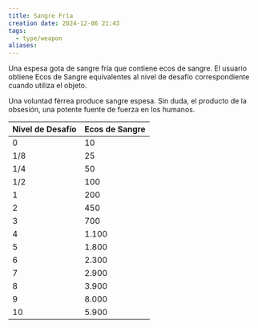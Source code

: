 ```yaml
---
title: Sangre Fría
creation date: 2024-12-06 21:43
tags:
  - type/weapon
aliases:
---
```

Una espesa gota de sangre fría que contiene ecos de sangre.  El usuario obtiene Ecos de Sangre equivalentes al nivel de desafío correspondiente cuando utiliza el objeto.

Una voluntad férrea produce sangre espesa. Sin duda, el producto de la obsesión, una potente fuente de fuerza en los humanos.  


| Nivel de Desafío | Ecos de Sangre |
| ---------------- | -------------- |
| 0                | 10             |
| 1/8              | 25             |
| 1/4              | 50             |
| 1/2              | 100            |
| 1                | 200            |
| 2                | 450            |
| 3                | 700            |
| 4                | 1.100          |
| 5                | 1.800          |
| 6                | 2.300          |
| 7                | 2.900          |
| 8                | 3.900          |
| 9                | 8.000          |
| 10               | 5.900          |
